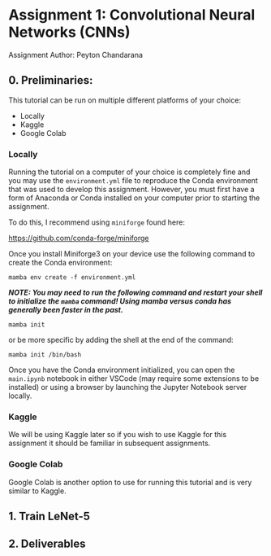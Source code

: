 # Assignment 1: Convolutional Neural Networks (CNNs)

Assignment Author: Peyton Chandarana

## 0. Preliminaries:

This tutorial can be run on multiple different platforms of your choice:

- Locally
- Kaggle
- Google Colab

### Locally

Running the tutorial on a computer of your choice is completely fine and you may use the `environment.yml` file to reproduce the Conda environment that was used to develop this assignment. However, you must first have a form of Anaconda or Conda installed on your computer prior to starting the assignment.

To do this, I recommend using `miniforge` found here:

https://github.com/conda-forge/miniforge

Once you install Miniforge3 on your device use the following command to create the Conda environment:

```shell
mamba env create -f environment.yml
```

**_NOTE: You may need to run the following command and restart your shell to initialize the `mamba` command! Using mamba versus conda has generally been faster in the past._**

```shell
mamba init
```

or be more specific by adding the shell at the end of the command:

```shell
mamba init /bin/bash
```

Once you have the Conda environment initialized, you can open the `main.ipynb` notebook in either VSCode (may require some extensions to be installed) or using a browser by launching the Jupyter Notebook server locally.

### Kaggle

We will be using Kaggle later so if you wish to use Kaggle for this assignment it should be familiar in subsequent assignments.

### Google Colab

Google Colab is another option to use for running this tutorial and is very similar to Kaggle.

## 1. Train LeNet-5

## 2. Deliverables
